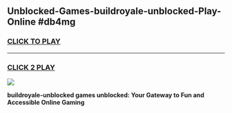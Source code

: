 
## Unblocked-Games-buildroyale-unblocked-Play-Online #db4mg
<h3>
<a href="https://news.freeplayer.one?title=buildroyale-unblocked&ref=3">CLICK TO PLAY</a></h3>
<hr>

<h3>
<a href="https://news.freeplayer.one?title=buildroyale-unblocked&ref=3">CLICK 2 PLAY</a>
  
</h3>

<a href="https://news.freeplayer.one?title=buildroyale-unblocked&ref=3"><img src="https://clearcache.store/games.png"></a>


**buildroyale-unblocked games unblocked: Your Gateway to Fun and Accessible Online Gaming**
